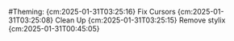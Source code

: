 
#Theming: {cm:2025-01-31T03:25:16}
    Fix Cursors {cm:2025-01-31T03:25:08}
    Clean Up {cm:2025-01-31T03:25:15}
    Remove stylix {cm:2025-01-31T00:45:05}